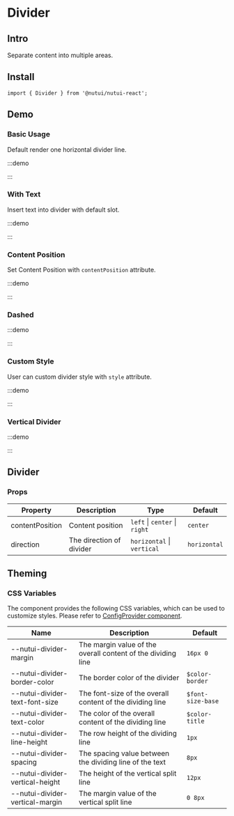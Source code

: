 # Divider

## Intro

Separate content into multiple areas.

## Install

```tsx
import { Divider } from '@nutui/nutui-react';
```

## Demo

### Basic Usage

Default render one horizontal divider line.

:::demo

<CodeBlock src='h5/demo1.tsx'></CodeBlock>

:::

### With Text

Insert text into divider with default slot.

:::demo

<CodeBlock src='h5/demo2.tsx'></CodeBlock>

:::

### Content Position

Set Content Position with `contentPosition` attribute.

:::demo

<CodeBlock src='h5/demo3.tsx'></CodeBlock>

:::

### Dashed

:::demo

<CodeBlock src='h5/demo4.tsx'></CodeBlock>

:::

### Custom Style

User can custom divider style with `style` attribute.

:::demo

<CodeBlock src='h5/demo5.tsx'></CodeBlock>

:::

### Vertical Divider

:::demo

<CodeBlock src='h5/demo6.tsx'></CodeBlock>

:::

## Divider

### Props

| Property | Description | Type | Default |
| --- | --- | --- | --- |
| contentPosition | Content position  |  `left` \| `center` \| `right` | `center` |
| direction | The direction of divider  | `horizontal` \| `vertical` | `horizontal` |

## Theming

### CSS Variables

The component provides the following CSS variables, which can be used to customize styles. Please refer to [ConfigProvider component](#/en-US/component/configprovider).

| Name | Description | Default |
| --- | --- | --- |
| \--nutui-divider-margin | The margin value of the overall content of the dividing line | `16px 0` |
| \--nutui-divider-border-color | The border color of the divider | `$color-border` |
| \--nutui-divider-text-font-size | The font-size of the overall content of the dividing line | `$font-size-base` |
| \--nutui-divider-text-color | The color of the overall content of the dividing line | `$color-title` |
| \--nutui-divider-line-height | The row height of the dividing line | `1px` |
| \--nutui-divider-spacing | The spacing value between the dividing line of the text | `8px` |
| \--nutui-divider-vertical-height | The height of the vertical split line | `12px` |
| \--nutui-divider-vertical-margin | The margin value of the vertical split line | `0 8px` |

